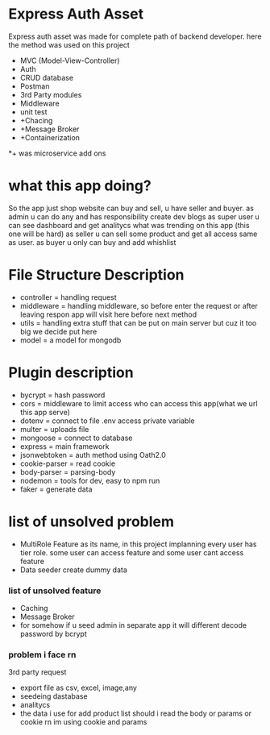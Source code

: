 # Express Auth Asset

Express auth asset was made for complete path of backend developer. here the method was used on this project

- MVC (Model-View-Controller)
- Auth
- CRUD database
- Postman
- 3rd Party modules
- Middleware
- unit test
- +Chacing
- +Message Broker
- +Containerization

\*+ was microservice add ons

# what this app doing?

So the app just shop website can buy and sell, u have seller and buyer.
as admin u can do any and has responsibility create dev blogs
as super user u can see dashboard and get analitycs what was trending on this app (this one will be hard)
as seller u can sell some product and get all access same as user.
as buyer u only can buy and add whishlist

# File Structure Description

- controller = handling request
- middleware = handling middleware, so before enter the request or after leaving respon app will visit here before next method
- utils = handling extra stuff that can be put on main server but cuz it too big we decide put here
- model = a model for mongodb

# Plugin description

- bycrypt = hash password
- cors = middleware to limit access who can access this app(what we url this app serve)
- dotenv = connect to file .env access private variable
- multer = uploads file
- mongoose = connect to database
- express = main framework
- jsonwebtoken = auth method using Oath2.0
- cookie-parser = read cookie
- body-parser = parsing-body
- nodemon = tools for dev, easy to npm run
- faker = generate data

# list of unsolved problem

- MultiRole Feature
  as its name, in this project implanning every user has tier role. some user can access
  feature and some user cant access feature
- Data seeder
  create dummy data

### list of unsolved feature

- Caching
- Message Broker
- for somehow if u seed admin in separate app it will different decode password by bcrypt

### problem i face rn

3rd party request

- export file as csv, excel, image,any
- seedeing dastabase
- analitycs
- the data i use for add product list should i read the body or params or cookie
  rn im using cookie and params
